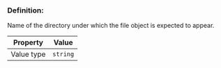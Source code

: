 ### Definition: 

Name of the directory under which the file object is expected to appear.

| Property | Value |
|----------|--------|
| Value type | `string` |